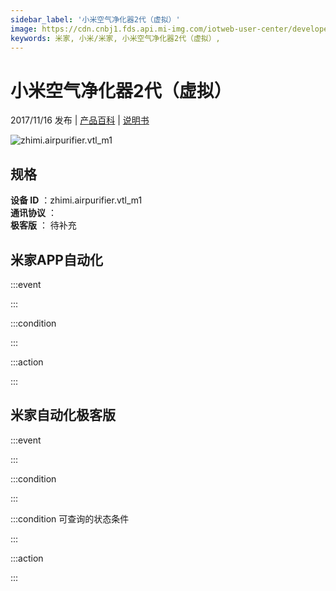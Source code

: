 ```yaml
---
sidebar_label: '小米空气净化器2代（虚拟）'
image: https://cdn.cnbj1.fds.api.mi-img.com/iotweb-user-center/developer_16790475111765XPNdgG7.png?GalaxyAccessKeyId=AKVGLQWBOVIRQ3XLEW&Expires=9223372036854775807&Signature=GThK8wwJujOCSAlHuIc6IUf+F94=
keywords: 米家, 小米/米家, 小米空气净化器2代（虚拟）, 
---
```

# 小米空气净化器2代（虚拟）

2017/11/16 发布 | [产品百科](https://home.mi.com/webapp/content/baike/product/index.html?model=zhimi.airpurifier.vtl_m1/) | [说明书](https://home.mi.com/views/introduction.html?model=zhimi.airpurifier.vtl_m1&region=cn)

![zhimi.airpurifier.vtl_m1](https://cdn.cnbj1.fds.api.mi-img.com/iotweb-user-center/developer_16790475111765XPNdgG7.png?GalaxyAccessKeyId=AKVGLQWBOVIRQ3XLEW&Expires=9223372036854775807&Signature=GThK8wwJujOCSAlHuIc6IUf+F94=)

## 规格  
> 
**设备 ID** ：zhimi.airpurifier.vtl_m1  
**通讯协议** ：  
**极客版**  ： 待补充 


## 米家APP自动化  

:::event  

:::

:::condition  

:::

:::action   

:::

## 米家自动化极客版  

:::event  

:::

:::condition  

:::

:::condition 可查询的状态条件  

:::

:::action  

:::

        

